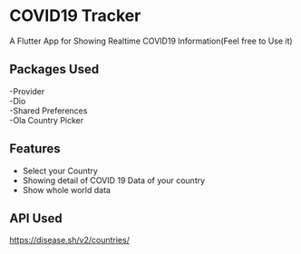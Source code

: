 # COVID19 Tracker

A Flutter App for Showing Realtime COVID19 Information(Feel free to Use it)

## Packages Used

-Provider<br>
-Dio<br>
-Shared Preferences<br>
-Ola Country Picker<br>

## Features
 - Select your Country<br>
 - Showing detail of COVID 19 Data of your country
 - Show whole world data
 
 ##  API Used
  https://disease.sh/v2/countries/
 
